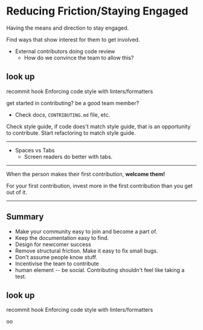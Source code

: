 # Reducing Friction/Staying Engaged


Having the means and direction to stay engaged.  

Find ways that show interest for them to get involved.  

- External contributors doing code review
    - How do we convince the team to allow this?

## look up
recommit hook
Enforcing code style with linters/formatters

get started in contributing? be a good team member?

- Check docs, `CONTRIBUTING.md` file, etc.


Check style guide, if code does't match style guide, that is an opportunity to
contribute. Start refactoring to match style guide.  


---

- Spaces vs Tabs
    - Screen readers do better with tabs.  

---

When the person makes their first contribution, **welcome them!**  

For your first contribution, invest more in the first contribution than you get out of it.  


---

## Summary 

- Make your community easy to join and become a part of.  
- Keep the documentation easy to find.  
- Design for newcomer success
- Remove structural friction. Make it easy to fix small bugs. 
- Don't assume people know stuff.  
- Incentivise the team to contribute
- human element -- be social. Contributing shouldn't feel like taking a test.  

## look up
recommit hook
Enforcing code style with linters/formatters

oo
